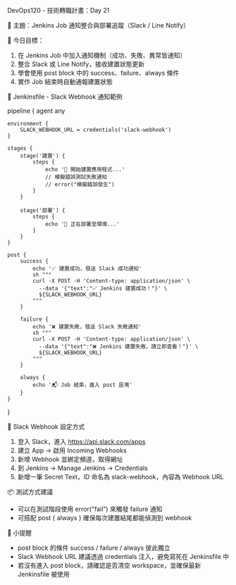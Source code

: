 DevOps120 - 技術轉職計畫：Day 21

🎯 主題：Jenkins Job 通知整合與部署追蹤（Slack / Line Notify）

📌 今日目標：
1. 在 Jenkins Job 中加入通知機制（成功、失敗、異常皆通知）
2. 整合 Slack 或 Line Notify，接收建置狀態更新
3. 學會使用 post block 中的 success、failure、always 條件
4. 實作 Job 結束時自動通報建置狀態

🧱 Jenkinsfile - Slack Webhook 通知範例

pipeline {
    agent any

    environment {
        SLACK_WEBHOOK_URL = credentials('slack-webhook')
    }

    stages {
        stage('建置') {
            steps {
                echo '🔧 開始建置應用程式...'
                // 模擬錯誤測試失敗通知
                // error("模擬錯誤發生")
            }
        }

        stage('部署') {
            steps {
                echo '🚀 正在部署至環境...'
            }
        }
    }

    post {
        success {
            echo '✅ 建置成功，發送 Slack 成功通知'
            sh """
            curl -X POST -H 'Content-type: application/json' \
              --data '{"text":"✅ Jenkins 建置成功！"}' \
              ${SLACK_WEBHOOK_URL}
            """
        }

        failure {
            echo '❌ 建置失敗，發送 Slack 失敗通知'
            sh """
            curl -X POST -H 'Content-type: application/json' \
              --data '{"text":"❌ Jenkins 建置失敗，請立即查看！"}' \
              ${SLACK_WEBHOOK_URL}
            """
        }

        always {
            echo '📬 Job 結束，進入 post 區塊'
        }
    }
}

🔧 Slack Webhook 設定方式

1. 登入 Slack，進入 https://api.slack.com/apps
2. 建立 App → 啟用 Incoming Webhooks
3. 新增 Webhook 並綁定頻道，取得網址
4. 到 Jenkins → Manage Jenkins → Credentials
5. 新增一筆 Secret Text，ID 命名為 slack-webhook，內容為 Webhook URL

📦 測試方式建議

- 可以在測試階段使用 error("fail") 來觸發 failure 通知
- 可搭配 post { always } 確保每次建置結尾都能偵測到 webhook

🧠 小提醒

- post block 的條件 success / failure / always 彼此獨立
- Slack Webhook URL 建議透過 credentials 注入，避免寫死在 Jenkinsfile 中
- 若沒有進入 post block，請確認是否清空 workspace，並確保最新 Jenkinsfile 被使用

